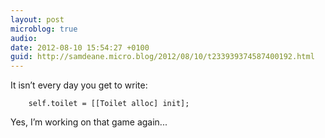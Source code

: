 ```yaml
---
layout: post
microblog: true
audio: 
date: 2012-08-10 15:54:27 +0100
guid: http://samdeane.micro.blog/2012/08/10/t233939374587400192.html
---
```

It isn’t every day you get to write:

        self.toilet = [[Toilet alloc] init];

Yes, I’m working on that game again...
